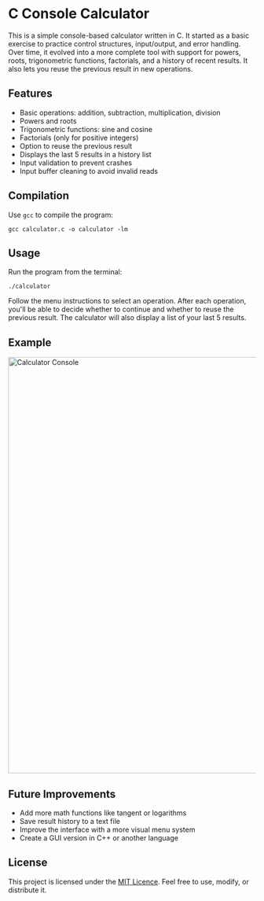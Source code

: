 # C Console Calculator

This is a simple console-based calculator written in C. It started as a basic exercise to practice control structures, input/output, and error handling. Over time, it evolved into a more complete tool with support for powers, roots, trigonometric functions, factorials, and a history of recent results. It also lets you reuse the previous result in new operations.

## Features

- Basic operations: addition, subtraction, multiplication, division
- Powers and roots
- Trigonometric functions: sine and cosine
- Factorials (only for positive integers)
- Option to reuse the previous result
- Displays the last 5 results in a history list
- Input validation to prevent crashes
- Input buffer cleaning to avoid invalid reads

## Compilation

Use `gcc` to compile the program:

```
gcc calculator.c -o calculator -lm
```

## Usage
Run the program from the terminal:

```
./calculator
```

Follow the menu instructions to select an operation. After each operation, you'll be able to decide whether to continue and whether to reuse the previous result. The calculator will also display a list of your last 5 results.

## Example

<img width="842" height="847" alt="Calculator Console" src="https://github.com/user-attachments/assets/4d7d81c9-6a65-4719-adcf-a3c53c76ec61" />


## Future Improvements

- Add more math functions like tangent or logarithms
- Save result history to a text file
- Improve the interface with a more visual menu system
- Create a GUI version in C++ or another language

## License

This project is licensed under the [MIT Licence](https://choosealicense.com/licenses/mit/). Feel free to use, modify, or distribute it.
